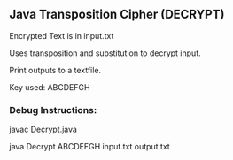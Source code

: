 ## Java Transposition Cipher (DECRYPT)
Encrypted Text is in input.txt

Uses transposition and substitution to decrypt input.

Print outputs to a textfile. 

Key used: ABCDEFGH

### Debug Instructions:
javac Decrypt.java

java Decrypt ABCDEFGH input.txt output.txt

